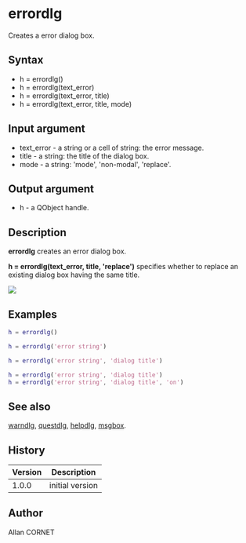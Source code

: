 # errordlg

Creates a error dialog box.

## Syntax

- h = errordlg()
- h = errordlg(text_error)
- h = errordlg(text_error, title)
- h = errordlg(text_error, title, mode)

## Input argument

- text_error - a string or a cell of string: the error message.
- title - a string: the title of the dialog box.
- mode - a string: 'mode', 'non-modal', 'replace'.

## Output argument

- h - a QObject handle.

## Description

  <p><b>errordlg</b> creates an error dialog box.</p>
  <p><b>h = errordlg(text_error, title, 'replace')</b> specifies whether to replace an existing dialog box having the same title.</p>
  <p>
    <img src="errordlg_1_E21703F7.png"/>
  </p>

## Examples

```matlab
h = errordlg()
```

```matlab
h = errordlg('error string')
```

```matlab
h = errordlg('error string', 'dialog title')
```

```matlab
h = errordlg('error string', 'dialog title')
h = errordlg('error string', 'dialog title', 'on')
```

## See also

[warndlg](warndlg.html), [questdlg](questdlg.html), [helpdlg](helpdlg.html), [msgbox](msgbox.html).

## History

| Version | Description     |
| ------- | --------------- |
| 1.0.0   | initial version |

## Author

Allan CORNET
